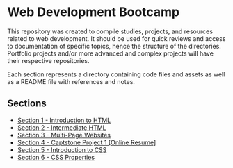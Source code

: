 # Web Development Bootcamp

This repository was created to compile studies, projects, and resources related to web development. It should be used for quick reviews and access to documentation of specific topics, hence the structure of the directories. Portfolio projects and/or more advanced and complex projects will have their respective repositories.

Each section represents a directory containing code files and assets as well as a README file with references and notes.

## Sections

- [Section 1 - Introduction to HTML](./1%20Introduction%20to%20HTML/)
- [Section 2 - Intermediate HTML](./2%20Intermediate%20HTML/)
- [Section 3 - Multi-Page Websites](./3%20Multi-Page%20Websites/)
- [Section 4 - Captstone Project 1 [Online Resume]](./4%20Capstone%20Project%201%20[Online%20Resume]/)
- [Section 5 - Introduction to CSS](./5%20Introduction%20to%20CSS/)
- [Section 6 - CSS Properties](./6%20CSS%20Properties)